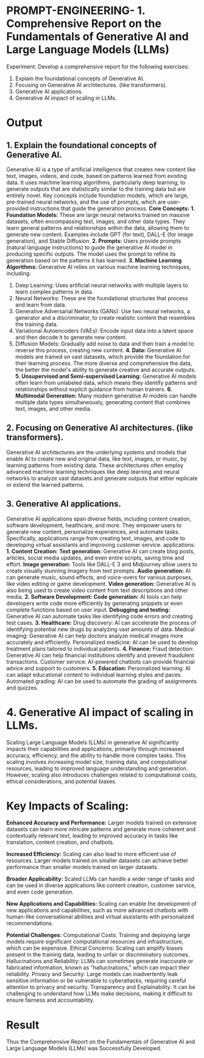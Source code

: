 # PROMPT-ENGINEERING- 1.	Comprehensive Report on the Fundamentals of Generative AI and Large Language Models (LLMs)
Experiment:
Develop a comprehensive report for the following exercises:
1.	Explain the foundational concepts of Generative AI. 
2.	Focusing on Generative AI architectures. (like transformers).
3.	Generative AI applications.
4.	Generative AI impact of scaling in LLMs.

# Output
## 1. Explain the foundational concepts of Generative AI. 
   Generative AI is a type of artificial intelligence that creates new content like text, images, videos, and code, based on patterns learned
from existing data. It uses machine learning algorithms, particularly deep learning, to generate outputs that are statistically similar to the 
training data but are entirely novel. Key concepts include foundation models, which are large, pre-trained neural networks, and the use of 
prompts, which are user-provided instructions that guide the generation process. 
**Core Concepts:**
**1. Foundation Models:**
     These are large neural networks trained on massive datasets, often encompassing text, images, and other data types. They learn general patterns and
relationships within the data, allowing them to generate new content.
Examples include GPT (for text), DALL-E (for image generation), and Stable Diffusion. 
**2. Prompts:**
     Users provide prompts (natural language instructions) to guide the generative AI model in producing specific outputs. The model uses the 
     prompt to refine its generation based on the patterns it has learned. 
**3. Machine Learning Algorithms:**
Generative AI relies on various machine learning techniques, 
including:
   1. Deep Learning: Uses artificial neural networks with multiple layers to learn complex patterns in data.
   2. Neural Networks: These are the foundational structures that process and learn from data. 
   3. Generative Adversarial Networks (GANs): Use two neural networks, a generator and a discriminator, to create realistic content that resembles the training data. 
   4. Variational Autoencoders (VAEs): Encode input data into a latent space and then decode it to generate new content. 
   5. Diffusion Models: Gradually add noise to data and then train a model to reverse this process, creating new content. 
**4. Data:**
Generative AI models are trained on vast datasets, which provide the foundation for their learning process. The more diverse and comprehensive the
 data, the better the model's ability to generate creative and accurate outputs. 
**5. Unsupervised and Semi-supervised Learning:**
Generative AI models often learn from unlabeled data, which means they identify patterns and relationships without explicit guidance from human trainers. 
**6. Multimodal Generation:**
Many modern generative AI models can handle multiple data types simultaneously, generating content that combines text, images, and other media.

## 2. Focusing on Generative AI architectures. (like transformers).
   Generative AI architectures are the underlying systems and models that enable AI to create new and original data, like text, images, or music,
by learning patterns from existing data. These architectures often employ advanced machine learning techniques like deep learning and neural
networks to analyze vast datasets and generate outputs that either replicate or extend the learned patterns. 

## 3. Generative AI applications.
   Generative AI applications span diverse fields, including content creation, software development, healthcare, and more. They empower users to generate new content,
personalize experiences, and automate tasks. Specifically, applications range from creating text, images, and code to developing virtual assistants and improving customer service. 
applications:
**1. Content Creation:**
**Text generation:**
Generative AI can create blog posts, articles, social media updates, and even entire scripts, saving time and effort. 
**Image generation:**
Tools like DALL-E 3 and Midjourney allow users to create visually stunning imagery from text prompts. 
**Audio generation:**
AI can generate music, sound effects, and voice-overs for various purposes, like video editing or game development. 
**Video generation:**
Generative AI is also being used to create video content from text descriptions and other media. 
**2. Software Development:**
**Code generation:**
AI tools can help developers write code more efficiently by generating snippets or even complete functions based on user input.
**Debugging and testing:**
Generative AI can automate tasks like identifying code errors and creating test cases. 
**3. Healthcare:**
Drug discovery: AI can accelerate the process of identifying potential new drugs by analyzing vast amounts of data. 
Medical imaging: Generative AI can help doctors analyze medical images more accurately and efficiently. 
Personalized medicine: AI can be used to develop treatment plans tailored to individual patients. 
**4. Finance:**
Fraud detection: Generative AI can help financial institutions identify and prevent fraudulent transactions.
Customer service: AI-powered chatbots can provide financial advice and support to customers. 
**5. Education:**
Personalized learning: AI can adapt educational content to individual learning styles and paces.
Automated grading: AI can be used to automate the grading of assignments and quizzes.

# 4. Generative AI impact of scaling in LLMs.
   Scaling Large Language Models (LLMs) in generative AI significantly impacts their capabilities and applications, primarily through increased accuracy,
efficiency, and the ability to handle more complex tasks. This scaling involves increasing model size, training data, and computational resources, leading 
to improved language understanding and generation. However, scaling also introduces challenges related to computational costs, ethical considerations, and potential biases. 

# Key Impacts of Scaling:
**Enhanced Accuracy and Performance:**
Larger models trained on extensive datasets can learn more intricate patterns and generate more coherent and contextually relevant text, leading to improved 
accuracy in tasks like translation, content creation, and chatbots. 

**Increased Efficiency:**
Scaling can also lead to more efficient use of resources. Larger models trained on smaller datasets can achieve better performance than smaller models trained on larger datasets. 

**Broader Applicability:**
Scaled LLMs can handle a wider range of tasks and can be used in diverse applications like content creation, customer service, and even code generation. 

**New Applications and Capabilities:**
Scaling can enable the development of new applications and capabilities, such as more advanced chatbots with human-like conversational 
abilities and virtual assistants with personalized recommendations. 

**Potential Challenges:**
Computational Costs: Training and deploying large models require significant computational resources and infrastructure, which can be expensive. 
Ethical Concerns: Scaling can amplify biases present in the training data, leading to unfair or discriminatory outcomes. 
Hallucinations and Reliability: LLMs can sometimes generate inaccurate or fabricated information, known as "hallucinations," which can impact their reliability. 
Privacy and Security: Large models can inadvertently leak sensitive information or be vulnerable to cyberattacks, requiring careful attention to privacy and security. 
Transparency and Explainability: It can be challenging to understand how LLMs make decisions, making it difficult to ensure fairness and accountability. 

# Result
Thus the Comprehensive Report on the Fundamentals of Generative AI and Large Language Models (LLMs) was Successfully Developed.
